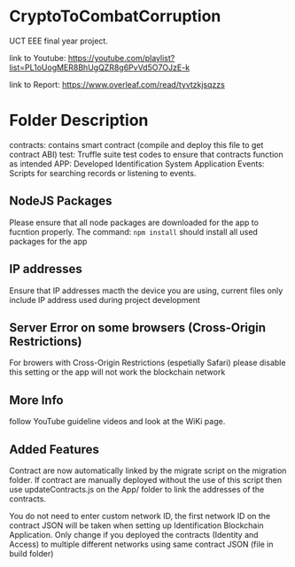 # CryptoToCombatCorruption
UCT EEE final year project.

link to Youtube: https://youtube.com/playlist?list=PL1oUogMER8BhUgQZR8g6PvVd5O7OJzE-k


link to Report: https://www.overleaf.com/read/tyvtzkjsqzzs

# Folder Description
contracts: contains smart contract (compile and deploy this file to get contract ABI)
test: Truffle suite test codes to ensure that contracts function as intended
APP: Developed Identification System Application
Events: Scripts for searching records or listening to events.

## NodeJS Packages
Please ensure that all node packages are downloaded for the app to fucntion properly. 
The command: `npm install` should install all used packages for the app

## IP addresses
 Ensure that IP addresses macth the device you are using, current files only include IP address used during project development
 
## Server Error on some browsers (Cross-Origin Restrictions)
For browers with Cross-Origin Restrictions (espetially Safari) please disable this setting or the app will not work the blockchain network

## More Info
follow YouTube guideline videos and look at the WiKi page.

## Added Features
Contract are now automatically linked by the migrate script on the migration folder. If contract are manually deployed without the use of this script then use updateContracts.js on the App/ folder to link the addresses of the contracts.

You do not need to enter custom network ID, the first network ID on the contract JSON will be taken when setting up Identification Blockchain Application. Only change if you deployed the contracts (Identity and Access) to multiple different networks using same contract JSON (file in build folder)
